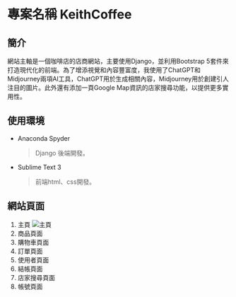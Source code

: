 # 專案名稱 KeithCoffee

## 簡介
網站主軸是一個咖啡店的店商網站，主要使用Django，並利用Bootstrap 5套件來打造現代化的前端。為了增添視覺和內容豐富度，我使用了ChatGPT和Midjourney兩項AI工具，ChatGPT用於生成相關內容，Midjourney用於創建引人注目的圖片。此外還有添加一頁Google Map資訊的店家搜尋功能，以提供更多實用性。

## 使用環境
* Anaconda Spyder
    > Django 後端開發。
* Sublime Text 3
    > 前端html、css開發。

## 網站頁面
1. 主頁
![主頁](./readme_image/home_page.png)
2. 商品頁面
3. 購物車頁面
4. 訂單頁面
5. 使用者頁面
6. 結帳頁面
7. 店家搜尋頁面
8. 帳號頁面
### 








